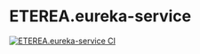 # ETEREA.eureka-service

[![ETEREA.eureka-service CI](https://github.com/ETEREA-services/ETEREA.eureka-service/actions/workflows/maven.yml/badge.svg?branch=main)](https://github.com/ETEREA-services/ETEREA.eureka-service/actions/workflows/maven.yml)

